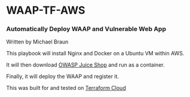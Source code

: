 # WAAP-TF-AWS
### Automatically Deploy WAAP and Vulnerable Web App
Written by Michael Braun


This playbook will install Nginx and Docker on a Ubuntu VM within AWS. 

It will then download [OWASP Juice Shop](https://github.com/bkimminich/juice-shop) and run as a container.

Finally, it will deploy the WAAP and register it.

This was built for and tested on [Terraform Cloud](https://terraform.io)

